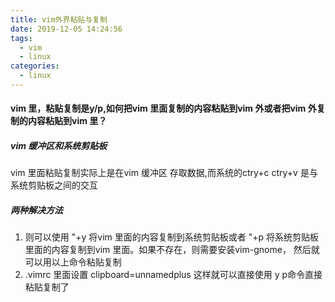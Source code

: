 ```yaml
---
title: vim外界粘贴与复制
date: 2019-12-05 14:24:56
tags: 
  - vim
  - linux
categories:
  - linux
---
```


#### vim 里，粘贴复制是y/p,如何把vim 里面复制的内容粘贴到vim 外或者把vim 外复制的内容粘贴到vim 里？

##### vim 缓冲区和系统剪贴板
vim 里面粘贴复制实际上是在vim 缓冲区 存取数据,而系统的ctry+c ctry+v 是与系统剪贴板之间的交互

##### 两种解决方法

1. 则可以使用 "+y 将vim 里面的内容复制到系统剪贴板或者 "+p 将系统剪贴板里面的内容复制到vim 里面。如果不存在，则需要安装vim-gnome， 然后就可以用以上命令粘贴复制
2. .vimrc 里面设置 clipboard=unnamedplus 这样就可以直接使用 y p命令直接粘贴复制了